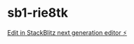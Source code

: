 # sb1-rie8tk

[Edit in StackBlitz next generation editor ⚡️](https://stackblitz.com/~/github.com/kazu2377/sb1-rie8tk)